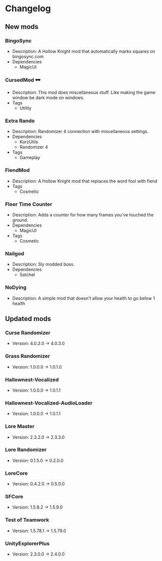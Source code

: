 # Changelog


## New mods

### BingoSync

- Description: A Hollow Knight mod that automatically marks squares on bingosync.com
- Dependencies
  + MagicUI

### CursedMod 🕶

- Description: This mod does miscellaneous stuff. Like making the game window be dark mode on windows.
- Tags
  + Utility

### Extra Rando

- Description: Randomizer 4 connection with miscellaneous settings.
- Dependencies
  + KorzUtils
  + Randomizer 4
- Tags
  + Gameplay

### FiendMod

- Description: A Hollow Knight mod that replaces the word fool with fiend
- Tags
  + Cosmetic

### Floor Time Counter

- Description: Adds a counter for how many frames you&#x27;ve touched the ground.
- Dependencies
  + MagicUI
- Tags
  + Cosmetic

### Nailgod

- Description: Sly modded boss.
- Dependencies
  + Satchel

### NoDying

- Description: A simple mod that doesn&#x27;t allow your health to go below 1 health


## Updated mods

### Curse Randomizer

- Version: 4.0.2.0 -> 4.0.3.0

### Grass Randomizer

- Version: 1.0.0.0 -> 1.0.1.0

### Hallownest-Vocalized

- Version: 1.0.0.0 -> 1.0.1.1

### Hallownest-Vocalized-AudioLoader

- Version: 1.0.0.0 -> 1.0.1.1

### Lore Master

- Version: 2.3.2.0 -> 2.3.3.0

### Lore Randomizer

- Version: 0.1.5.0 -> 0.2.0.0

### LoreCore

- Version: 0.4.2.0 -> 0.5.0.0

### SFCore

- Version: 1.5.8.2 -> 1.5.9.0

### Test of Teamwork

- Version: 1.5.78.1 -> 1.5.79.0

### UnityExplorerPlus

- Version: 2.3.0.0 -> 2.4.0.0

